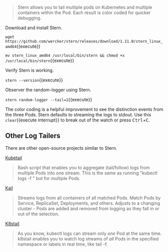 > Stern allows you to tail multiple pods on Kubernetes and multiple containers within the Pod. Each result is color coded for quicker debugging.

Download and install Stern.

`wget https://github.com/wercker/stern/releases/download/1.11.0/stern_linux_amd64`{{execute}}

`mv stern_linux_amd64 /usr/local/bin/stern && chmod +x /usr/local/bin/stern`{{execute}}

Verify Stern is working.

`stern --version`{{execute}}

Observer the random-logger using Stern.

`stern random-logger --tail=1`{{execute}}

The color coding is a helpful improvement to see the distinction events from the three Pods. Stern defaults to streaming the logs to stdout. Use this ```clear```{{execute interrupt}} to break out of the watch or press <kbd>Ctrl</kbd>+<kbd>C</kbd>.

## Other Log Tailers

There are other open-source projects similar to Stern.

[Kubetail](https://github.com/johanhaleby/kubetail)
> Bash script that enables you to aggregate (tail/follow) logs from multiple Pods into one stream. This is the same as running "kubectl logs -f " but for multiple Pods.

[Kail](https://github.com/boz/kail)
> Streams logs from all containers of all matched Pods. Match Pods by Service, ReplicaSet, Deployments, and others. Adjusts to a changing cluster - Pods are added and removed from logging as they fall in or out of the selection.

[K8stail](https://github.com/dtan4/k8stail)
> As you know, kubectl logs can stream only _one_ Pod at the same time. k8stail enables you to watch log streams of _all_ Pods in the specified namespace or labels in real time, like tail -f.

